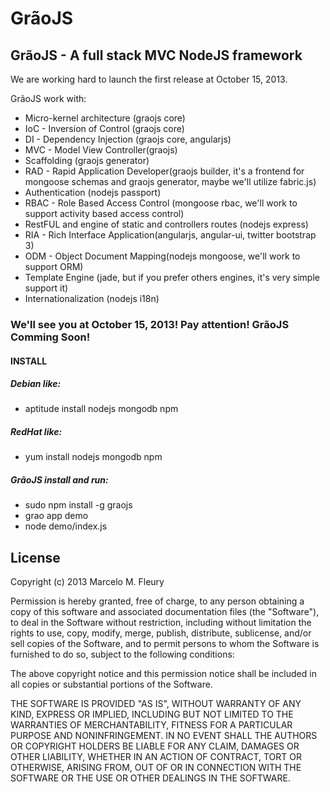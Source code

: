 GrãoJS
======

GrãoJS - A full stack MVC NodeJS framework
------------------------------------------

We are working hard to launch the first release at October 15, 2013.

GrãoJS work with:

-	Micro-kernel architecture (graojs core)
-	IoC - Inversion of Control (graojs core)
-	DI - Dependency Injection (graojs core, angularjs)
-	MVC - Model View Controller(graojs)
-	Scaffolding (graojs generator)
-	RAD - Rapid Application Developer(graojs  builder, it's a frontend for mongoose schemas and graojs generator, maybe we'll utilize fabric.js)
-	Authentication (nodejs passport)
-	RBAC - Role Based Access Control (mongoose rbac, we'll work to support activity based access control)
-	RestFUL and engine of static and controllers routes (nodejs express)
-	RIA - Rich Interface Application(angularjs, angular-ui, twitter bootstrap 3)
-	ODM - Object Document Mapping(nodejs mongoose, we'll work to support ORM)
-	Template Engine (jade, but if you prefer others engines, it's very simple support it)
-	Internationalization (nodejs i18n)

### We'll see you at October 15, 2013! Pay attention! GrãoJS Comming Soon!

#### INSTALL

##### Debian like:
-	aptitude install nodejs mongodb npm 

##### RedHat like:
-	yum install nodejs mongodb npm

##### GrãoJS install and run:
-	sudo npm install -g graojs
-	grao app demo
-	node demo/index.js 

License
-------
Copyright (c) 2013 Marcelo M. Fleury

Permission is hereby granted, free of charge, to any person
obtaining a copy of this software and associated documentation
files (the "Software"), to deal in the Software without
restriction, including without limitation the rights to use,
copy, modify, merge, publish, distribute, sublicense, and/or sell
copies of the Software, and to permit persons to whom the
Software is furnished to do so, subject to the following
conditions:

The above copyright notice and this permission notice shall be
included in all copies or substantial portions of the Software.

THE SOFTWARE IS PROVIDED "AS IS", WITHOUT WARRANTY OF ANY KIND,
EXPRESS OR IMPLIED, INCLUDING BUT NOT LIMITED TO THE WARRANTIES
OF MERCHANTABILITY, FITNESS FOR A PARTICULAR PURPOSE AND
NONINFRINGEMENT. IN NO EVENT SHALL THE AUTHORS OR COPYRIGHT
HOLDERS BE LIABLE FOR ANY CLAIM, DAMAGES OR OTHER LIABILITY,
WHETHER IN AN ACTION OF CONTRACT, TORT OR OTHERWISE, ARISING
FROM, OUT OF OR IN CONNECTION WITH THE SOFTWARE OR THE USE OR
OTHER DEALINGS IN THE SOFTWARE.